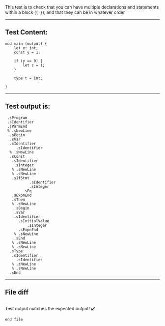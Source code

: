 This test is to check that you can have multiple declarations and statements within a block (`{ }`), and that they can be in whatever order 

-------------------------

Test Content: 
-------------------------
```
mod main (output) {
    let x: int;
    const y = 1;

    if (y == 0) {
        let z = 1;
    }

    type t = int;

}
```
------------------------
Test output is: 
-------------------------
```
 .sProgram
 .sIdentifier
 .sParmEnd
 % .sNewLine
  .sBegin
  .sVar
  .sIdentifier
     .sIdentifier
  % .sNewLine
  .sConst
   .sIdentifier
    .sInteger
   % .sNewLine
   % .sNewLine
   .sIfStmt
           .sIdentifier
           .sInteger
        .sEq
   .sExpnEnd
   .sThen
   % .sNewLine
    .sBegin
    .sVar
    .sIdentifier
      .sInitialValue
          .sInteger
      .sExpnEnd
    % .sNewLine
    .sEnd
   % .sNewLine
   % .sNewLine
  .sType
   .sIdentifier
     .sIdentifier
   % .sNewLine
   % .sNewLine
  .sEnd

```
------------------------

File diff
-------------------------
```diff

```
Test output matches the expected output! :heavy_check_mark:

```
end file
